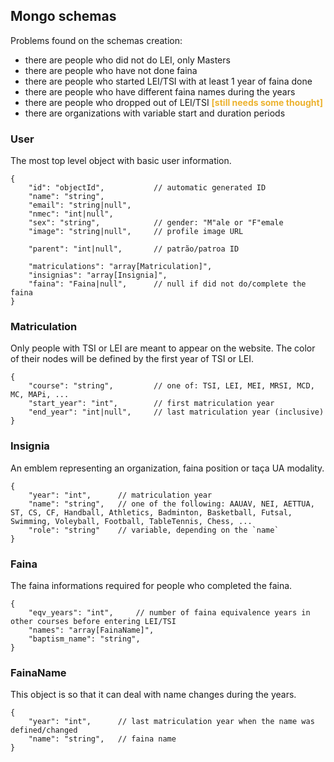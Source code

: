 
## Mongo schemas

Problems found on the schemas creation:
- there are people who did not do LEI, only Masters
- there are people who have not done faina
- there are people who started LEI/TSI with at least 1 year of faina done
- there are people who have different faina names during the years
- there are people who dropped out of LEI/TSI <span style="color:#ECB22E">**[still needs some thought]**</span>
- there are organizations with variable start and duration periods


### User

The most top level object with basic user information.

```jsonc
{
    "id": "objectId",           // automatic generated ID
    "name": "string",
    "email": "string|null",
    "nmec": "int|null",  
    "sex": "string",            // gender: "M"ale or "F"emale
    "image": "string|null",     // profile image URL

    "parent": "int|null",       // patrão/patroa ID

    "matriculations": "array[Matriculation]",
    "insignias": "array[Insignia]",
    "faina": "Faina|null",      // null if did not do/complete the faina
}
```


### Matriculation

Only people with TSI or LEI are meant to appear on the website. The color of their nodes will be defined by the first year of TSI or LEI.

```jsonc
{
    "course": "string",         // one of: TSI, LEI, MEI, MRSI, MCD, MC, MAPi, ...
    "start_year": "int",        // first matriculation year
    "end_year": "int|null",     // last matriculation year (inclusive)
}
```


### Insignia

An emblem representing an organization, faina position or taça UA modality.

```jsonc
{
    "year": "int",      // matriculation year
    "name": "string",   // one of the following: AAUAV, NEI, AETTUA, ST, CS, CF, Handball, Athletics, Badminton, Basketball, Futsal, Swimming, Voleyball, Football, TableTennis, Chess, ...
    "role": "string"    // variable, depending on the `name`
}
```


### Faina

The faina informations required for people who completed the faina.

```jsonc
{
    "eqv_years": "int",     // number of faina equivalence years in other courses before entering LEI/TSI
    "names": "array[FainaName]",
    "baptism_name": "string",
}
```


### FainaName

This object is so that it can deal with name changes during the years.

```jsonc
{
    "year": "int",      // last matriculation year when the name was defined/changed
    "name": "string",   // faina name
}
```
